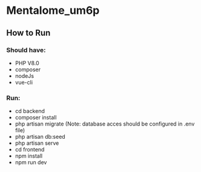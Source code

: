 # Mentalome_um6p

## How to Run

### Should have:
* PHP V8.0
* composer
* nodeJs
* vue-cli

### Run:
* cd backend
* composer install
* php artisan migrate (Note: database acces should be configured in .env file)
* php artisan db:seed
* php artisan serve
* cd frontend
* npm install
* npm run dev